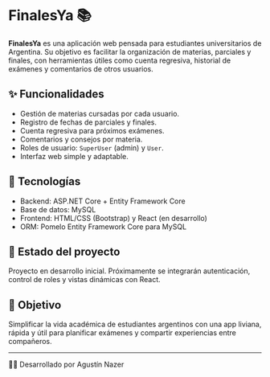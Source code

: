 # FinalesYa 📚

**FinalesYa** es una aplicación web pensada para estudiantes universitarios de Argentina. Su objetivo es facilitar la organización de materias, parciales y finales, con herramientas útiles como cuenta regresiva, historial de exámenes y comentarios de otros usuarios.

## ✨ Funcionalidades

- Gestión de materias cursadas por cada usuario.
- Registro de fechas de parciales y finales.
- Cuenta regresiva para próximos exámenes.
- Comentarios y consejos por materia.
- Roles de usuario: `SuperUser` (admin) y `User`.
- Interfaz web simple y adaptable.

## 🧱 Tecnologías

- Backend: ASP.NET Core + Entity Framework Core
- Base de datos: MySQL
- Frontend: HTML/CSS (Bootstrap) y React (en desarrollo)
- ORM: Pomelo Entity Framework Core para MySQL

## 🚧 Estado del proyecto

Proyecto en desarrollo inicial. Próximamente se integrarán autenticación, control de roles y vistas dinámicas con React.

## 📌 Objetivo

Simplificar la vida académica de estudiantes argentinos con una app liviana, rápida y útil para planificar exámenes y compartir experiencias entre compañeros.

---
👨‍💻 Desarrollado por Agustín Nazer
